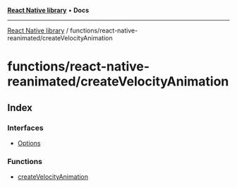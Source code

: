 [**React Native library**](../../../index.md) • **Docs**

***

[React Native library](../../../modules.md) / functions/react-native-reanimated/createVelocityAnimation

# functions/react-native-reanimated/createVelocityAnimation

## Index

### Interfaces

- [Options](interfaces/Options.md)

### Functions

- [createVelocityAnimation](functions/createVelocityAnimation.md)

